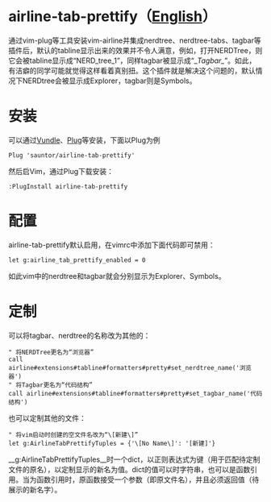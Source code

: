airline-tab-prettify（[English](README.md)）
=====================
通过vim-plug等工具安装vim-airline并集成nerdtree、nerdtree-tabs、tagbar等插件后，默认的tabline显示出来的效果并不令人满意，例如，打开NERDTree，则它会被tabline显示成“NERD\_tree\_1”，同样tagbar被显示成“\__Tagbar\__”。如此，有洁癖的同学可能就觉得这样看着真别扭。这个插件就是解决这个问题的，默认情况下NERDtree会被显示成Explorer，tagbar则是Symbols。

# 安装
可以通过[Vundle](https://github.com/gmarik/vundle)、[Plug](https://github.com/junegunn/vim-plug)等安装，下面以Plug为例
```
Plug 'sauntor/airline-tab-prettify'
```
然后启Vim，通过Plug下载安装：
```
:PlugInstall airline-tab-prettify
```

# 配置
airline-tab-prettify默认启用，在vimrc中添加下面代码即可禁用：
```
let g:airline_tab_prettify_enabled = 0
```
如此vim中的nerdtree和tagbar就会分别显示为Explorer、Symbols。

# 定制
可以将tagbar、nerdtree的名称改为其他的：
```
" 将NERDTree更名为“浏览器”
call airline#extensions#tabline#formatters#pretty#set_nerdtree_name('浏览器')
" 将Tagbar更名为“代码结构”
call airline#extensions#tabline#formatters#pretty#set_tagbar_name('代码结构')
```
也可以定制其他的文件：
```
" 将vim启动时创建的空文件名改为“\[新建\]”
let g:AirlineTabPrettifyTuples = {'\[No Name\]': '[新建]'}
```
__g:AirlineTabPrettifyTuples__时一个dict，以正则表达式为键（用于匹配待定制文件的原名），以定制显示的新名为值。dict的值可以时字符串，也可以是函数引用。当为函数引用时，原函数接受一个参数（即原文件名），并且必须返回值（待展示的新名字）。

